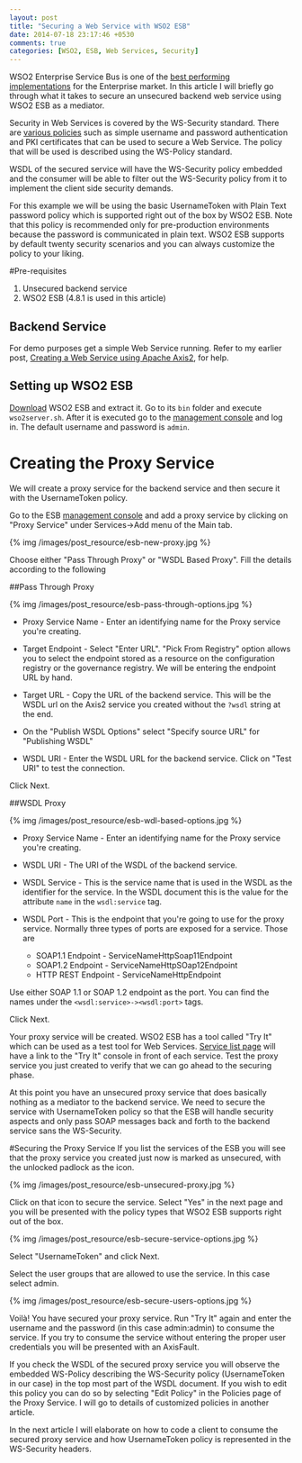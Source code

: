 ```yaml
---
layout: post
title: "Securing a Web Service with WSO2 ESB"
date: 2014-07-18 23:17:46 +0530
comments: true
categories: [WSO2, ESB, Web Services, Security]
---
```


WSO2 Enterprise Service Bus is one of the [best performing implementations](http://blog.samisa.org/2014/02/wso2-esb-performance-round-75.html) for the Enterprise market. In this article I will briefly go through what it takes to secure an unsecured backend web service using WSO2 ESB as a mediator. 

Security in Web Services is covered by the WS-Security standard. There are [various policies](http://docs.oasis-open.org/ws-sx/security-policy/examples/ws-sp-usecases-examples-cd-01.html) such as simple username and password authentication and PKI certificates that can be used to secure a Web Service. The policy that will be used is described using the WS-Policy standard.  

WSDL of the secured service will have the WS-Security policy embedded and the consumer will be able to filter out the WS-Security policy from it to implement the client side security demands. 

For this example we will be using the basic UsernameToken with Plain Text password policy which is supported right out of the box by WSO2 ESB. Note that this policy is recommended only for pre-production environments because the password is communicated in plain text. WSO2 ESB supports by default twenty security scenarios and you can always customize the policy to your liking. 

#Pre-requisites

1. Unsecured backend service
2. WSO2 ESB (4.8.1 is used in this article)

## Backend Service

For demo purposes get a simple Web Service running. Refer to my earlier post, [Creating a Web Service using Apache Axis2](http://code.chamiladealwis.com/blog/2014/07/01/creating-a-web-service-using-apache-axis2-no-ide/), for help. 

## Setting up WSO2 ESB

[Download](http://wso2.com/products/enterprise-service-bus/) WSO2 ESB and extract it. Go to its `bin` folder and execute `wso2server.sh`. After it is executed go to the [management console](https://localhost:9443/carbon) and log in. The default username and password is `admin`.  

# Creating the Proxy Service

We will create a proxy service for the backend service and then secure it with the UsernameToken policy. 

Go to the ESB [management console](https://localhost:9443/carbon) and add a proxy service by clicking on "Proxy Service" under Services->Add menu of the Main tab. 

{% img /images/post_resource/esb-new-proxy.jpg %}

Choose either "Pass Through Proxy" or "WSDL Based Proxy". Fill the details according to the following

##Pass Through Proxy

{% img /images/post_resource/esb-pass-through-options.jpg %}

* Proxy Service Name - Enter an identifying name for the Proxy service you're creating.

* Target Endpoint - Select "Enter URL". "Pick From Registry" option allows you to select the endpoint stored as a resource on the configuration registry or the governance registry. We will be entering the endpoint URL by hand.

* Target URL - Copy the URL of the backend service. This will be the WSDL url on the Axis2 service you created without the `?wsdl` string at the end.

* On the "Publish WSDL Options" select "Specify source URL" for "Publishing WSDL"

* WSDL URI - Enter the WSDL URL for the backend service. Click on "Test URI" to test the connection.

Click Next.

##WSDL Proxy

{% img /images/post_resource/esb-wdl-based-options.jpg %}

* Proxy Service Name - Enter an identifying name for the Proxy service you're creating.

* WSDL URI - The URI of the WSDL of the backend service. 

* WSDL Service - This is the service name that is used in the WSDL as the identifier for the service. In the WSDL document this is the value for the attribute `name` in the `wsdl:service` tag.

* WSDL Port - This is the endpoint that you're going to use for the proxy service. Normally three types of ports are exposed for a service. Those are
  * SOAP1.1 Endpoint - ServiceNameHttpSoap11Endpoint
  * SOAP1.2 Endpoint - ServiceNameHttpSOap12Endpoint
  * HTTP REST Endpoint - ServiceNameHttpEndpoint

Use either SOAP 1.1 or SOAP 1.2 endpoint as the port. You can find the names under the `<wsdl:service>-><wsdl:port>` tags.

Click Next.

Your proxy service will be created. WSO2 ESB has a tool called "Try It" which can be used as a test tool for Web Services. [Service list page](https://localhost:9443/carbon/service-mgt/index.jsp?region=region1&item=services_list_menu) will have a link to the "Try It" console in front of each service. Test the proxy service you just created to verify that we can go ahead to the securing phase. 

At this point you have an unsecured proxy service that does basically nothing as a mediator to the backend service. We need to secure the service with UsernameToken policy so that the ESB will handle security aspects and only pass SOAP messages back and forth to the backend service sans the WS-Security. 

#Securing the Proxy Service
If you list the services of the ESB you will see that the proxy service you created just now is marked as unsecured, with the unlocked padlock as the icon.

{% img /images/post_resource/esb-unsecured-proxy.jpg %}

Click on that icon to secure the service. Select "Yes" in the next page and you will be presented with the policy types that WSO2 ESB supports right out of the box. 

{% img /images/post_resource/esb-secure-service-options.jpg %}

Select "UsernameToken" and click Next.

Select the user groups that are allowed to use the service. In this case select admin. 

{% img /images/post_resource/esb-secure-users-options.jpg %}

Voilà! You have secured your proxy service. Run "Try It" again and enter the username and the password (in this case admin:admin) to consume the service. If you try to consume the service without entering the proper user credentials you will be presented with an AxisFault.

If you check the WSDL of the secured proxy service you will observe the embedded WS-Policy describing the WS-Security policy (UsernameToken in our case) in the top most part of the WSDL document. If you wish to edit this policy you can do so by selecting "Edit Policy" in the Policies page of the Proxy Service. I will go to details of customized policies in another article. 

In the next article I will elaborate on how to code a client to consume the secured proxy service and how UsernameToken policy is represented in the WS-Security headers. 
